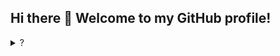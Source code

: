## Hi there 👋 Welcome to my GitHub profile!

<details>
  <summary>?</summary>
                                                                                
                                                                                                                                                      
                                                                ,(&#((#&&&&%#(#%#*                                                                    
                                                         &@@@@@@@@(............/@@@@@@@@@/                                                            
                                                    %@@@@&............,,,..,,....,.....,@@@@@@.                                                       
                                                /@@@@.....*.........,,,..,,,,,,,,,,,,,......*@@@@@                                                    
                                             /@@@(...................,,.,,,,,,,,,,,,,,,,,,......%@@@%                                                 
                                           @@@&..,.................,.,,..,.,.,,,,,,,.,,,.,,,.......@@@@                                               
                                         @@@(........................,...,..,,.,.,,,,,,,,,,,........,%@@@                                             
                                       ,@@&,,........................,..,......,.,.,,,,,,,,.,.........,@@@                                            
                                      &@@........................................,,,.,.,,................@@#                                          
                                     @@@,.....................................................  .......,..@@%                                         
                                    @@@............... ,*................................../@@@@@@........,@@,                                        
                                   (@@..............,@@@@@@&..........    .*/(#(/.   ......@@@@@@@/......../@@                                        
                                   @@,..............,@@@@@@(.... ./@@&/*************//%@@...,%@@%,.........,@@#                                       
                                  @@@..................,*......@@/************,,,,,,,*****%@................(@@                                       
                                  @@(........................(@*,.,/#@@@@@@@@@&%###((((((((%@................@@(                                      
                                 @@@.........................@&((((((((((((((((((((((((((/(@.................#@@@/                                    
                                 @@@,.........................#@&/(///(/(//((//////////%@&...........,........@@@@@@                                  
                               &@@(................................ (@@@@@@@@@@@@@#....,......................@@.,.@@@&                               
                             @@@.,............................................................................#@...,,&@@@                             
                           /@@,..........................................................................,....,@,.....,@@@@                           
                          &@@..................................................................................@@........@@@                          
                         /@@........................................... *%@@@@@@@@@@...........................@@.........@@@                         
                         @@/................................ .%@@@@@@@@* ,,,,,,,,.@@...........................@@..........@@,                        
                         @@,.............. @@@.. ..(@@@@@@@%/.,,,,,,,,,,,,,,,,,,./@(...........................@@#.........@@@                        
                         @@,............%@@@@@@@(..,,,,,,,,,,,,,,,,,,,,,,,,,,,,. @@............................%@@@@.......@%(                        
                          @@*..........@%&(&..&,,,,,,,,,,,,,,,,,,,,,,,,,,,,,,../@@.............................@@@@@@@@@%@@@#                         
                          @@@,........%&(&(@  @,,,,,,,,,,,,,,,,,,,,,,,,,,,,...@@,..............................@@@     ,*                             
                          @@##@,......@#(%#(& #(..,,,,,,,,,,,,,,,,,,,..... @@@.........................,.......@@@                                    
                          #@% (%@#..,@@@@@%(....@@.........   .,(&@@@@@@@@#....................................@@@                                    
                           &@@@@%@@@@@............../%@@@&#*,.................................................*@@*                                    
                                    @@%.......................................................................@@@                                     
                                    ,&@......................................................................#@@                                      
                                     @@@....................................................................@@@                                       
                                      %@@*................................................................@@@&.                                       
                                        @@@%..............................................,............(@@(%@@@@                                      
                                          @@@@@.....................................................@@&#(((#&@@@                                      
                                         @@@((((&@@/......................................... /@@@%((((((&@@%                                         
                                         @@@@@&(((((((@@@@%. ................... ..   .%@@@@&(#((,....,(%@@                                           
                                             @@&(((((((/((((((&@@@@@@@@@@@@@@@@@@@@@@&#*@@@@(,(&@@@@@@@@,                                             
                                              .@@@@@@@@@@@%/#@@@&                          &@@&,                                                      
                                                          @@&,                                                                                        
                                                             
  
</details>
                                                                                         
